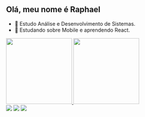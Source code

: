 ## Olá, meu nome é Raphael

- 🔭 Estudo Análise e Desenvolvimento de Sistemas.
- 🌱 Estudando sobre Mobile e aprendendo React.

 <div>
  <a href="https://github.com/cazimii">
  <img height="180em" src="https://github-readme-stats.vercel.app/api?username=cazimii&show_icons=true&theme=dracula&include_all_commits=true&count_private=true"/>
  <img height="180em" src="https://github-readme-stats.vercel.app/api/top-langs/?username=cazimii&layout=compact&langs_count=7&theme=dracula"/>
</div>

<div> 
  <a href="https://instagram.com/putsrapha" target="_blank"><img src="https://img.shields.io/badge/-Instagram-%23E4405F?style=for-the-badge&logo=instagram&logoColor=white" target="_blank"></a>
  <a href = "mailto:raphapereira.2222@gmail.com"><img src="https://img.shields.io/badge/-Gmail-%23333?style=for-the-badge&logo=gmail&logoColor=white" target="_blank"></a>
  <a href="https://www.linkedin.com/in/raphael-pereira-76417616b/" target="_blank"><img src="https://img.shields.io/badge/-LinkedIn-%230077B5?style=for-the-badge&logo=linkedin&logoColor=white" target="_blank"></a>
 
</div>
  